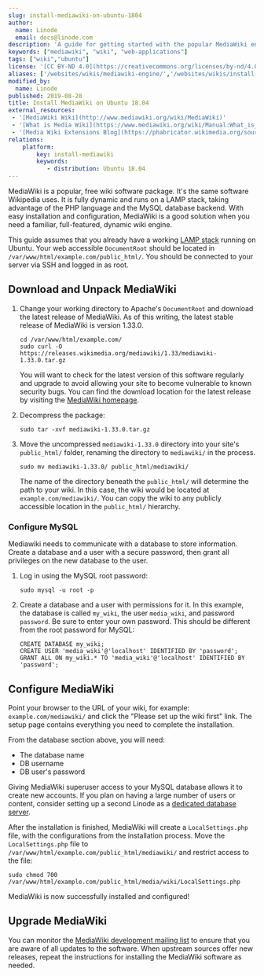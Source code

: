 ```yaml
---
slug: install-mediawiki-on-ubuntu-1804
author:
  name: Linode
  email: docs@linode.com
description: 'A guide for getting started with the popular MediaWiki engine for powering wiki sites.'
keywords: ["mediawiki", "wiki", "web-applications"]
tags: ["wiki","ubuntu"]
license: '[CC BY-ND 4.0](https://creativecommons.org/licenses/by-nd/4.0)'
aliases: ['/websites/wikis/mediawiki-engine/','/websites/wikis/install-mediawiki-on-ubuntu-1804/','/web-applications/wikis/mediawiki/']
modified_by:
  name: Linode
published: 2019-08-28
title: Install MediaWiki on Ubuntu 18.04
external_resources:
 - '[MediaWiki Wiki](http://www.mediawiki.org/wiki/MediaWiki)'
 - '[What is Media Wiki](https://www.mediawiki.org/wiki/Manual:What_is_MediaWiki%3F)'
 - '[Media Wiki Extensions Blog](https://phabricator.wikimedia.org/source/extensions/browse/)'
relations:
    platform:
        key: install-mediawiki
        keywords:
           - distribution: Ubuntu 18.04
---
```



MediaWiki is a popular, free wiki software package. It's the same software Wikipedia uses. It is fully dynamic and runs on a LAMP stack, taking advantage of the PHP language and the MySQL database backend. With easy installation and configuration, MediaWiki is a good solution when you need a familiar, full-featured, dynamic wiki engine.

This guide assumes that you already have a working [LAMP stack](/docs/web-servers/lamp/install-lamp-stack-on-ubuntu-18-04) running on Ubuntu. Your web accessible `DocumentRoot` should be located in `/var/www/html/example.com/public_html/`. You should be connected to your server via SSH and logged in as root.

## Download and Unpack MediaWiki

1.  Change your working directory to Apache's `DocumentRoot` and download the latest release of MediaWiki. As of this writing, the latest stable release of MediaWiki is version 1.33.0.

        cd /var/www/html/example.com/
        sudo curl -O https://releases.wikimedia.org/mediawiki/1.33/mediawiki-1.33.0.tar.gz

    You will want to check for the latest version of this software regularly and upgrade to avoid allowing your site to become vulnerable to known security bugs. You can find the download location for the latest release by visiting the [MediaWiki homepage](http://www.mediawiki.org/wiki/MediaWiki).

2.  Decompress the package:

        sudo tar -xvf mediawiki-1.33.0.tar.gz

3.  Move the uncompressed `mediawiki-1.33.0` directory into your site's `public_html/` folder, renaming the directory to `mediawiki/` in the process.

        sudo mv mediawiki-1.33.0/ public_html/mediawiki/

    The name of the directory beneath the `public_html/` will determine the path to your wiki. In this case, the wiki would be located at `example.com/mediawiki/`. You can copy the wiki to any publicly accessible location in the `public_html/` hierarchy.

### Configure MySQL

Mediawiki needs to communicate with a database to store information. Create a database and a user with a secure password, then grant all privileges on the new database to the user.

1.  Log in using the MySQL root password:

        sudo mysql -u root -p

1.  Create a database and a user with permissions for it. In this example, the database is called `my_wiki`, the user `media_wiki`, and password `password`. Be sure to enter your own password. This should be different from the root password for MySQL:

        CREATE DATABASE my_wiki;
        CREATE USER 'media_wiki'@'localhost' IDENTIFIED BY 'password';
        GRANT ALL ON my_wiki.* TO 'media_wiki'@'localhost' IDENTIFIED BY 'password';


## Configure MediaWiki

Point your browser to the URL of your wiki, for example: `example.com/mediawiki/` and click the "Please set up the wiki first" link. The setup page contains everything you need to complete the installation.

From the database section above, you will need:
- The database name
- DB username
- DB user's password

Giving MediaWiki superuser access to your MySQL database allows it to create new accounts. If you plan on having a large number of users or content, consider setting up a second Linode as a [dedicated database server](/docs/databases/mysql/standalone-mysql-server).

 After the installation is finished, MediaWiki will create a `LocalSettings.php` file, with the configurations from the installation process. Move the `LocalSettings.php` file to `/var/www/html/example.com/public_html/mediawiki/` and restrict access to the file:

    sudo chmod 700 /var/www/html/example.com/public_html/media/wiki/LocalSettings.php

MediaWiki is now successfully installed and configured!


## Upgrade MediaWiki

You can monitor the [MediaWiki development mailing list](https://lists.wikimedia.org/mailman/listinfo/mediawiki-announce) to ensure that you are aware of all updates to the software. When upstream sources offer new releases, repeat the instructions for installing the MediaWiki software as needed.
